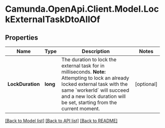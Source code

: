 # Camunda.OpenApi.Client.Model.LockExternalTaskDtoAllOf

## Properties

Name | Type | Description | Notes
------------ | ------------- | ------------- | -------------
**LockDuration** | **long** | The duration to lock the external task for in milliseconds. **Note:** Attempting to lock an already locked external task with the same &#x60;workerId&#x60; will succeed and a new lock duration will be set, starting from the current moment. | [optional] 

[[Back to Model list]](../README.md#documentation-for-models) [[Back to API list]](../README.md#documentation-for-api-endpoints) [[Back to README]](../README.md)

